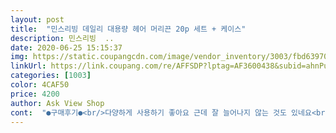 ```yaml
---
layout: post 
title:  "민스리빙 데일리 대용량 헤어 머리끈 20p 세트 + 케이스" 
description: 민스리빙  ..
date: 2020-06-25 15:15:37 
img: https://static.coupangcdn.com/image/vendor_inventory/3003/fbd639709cb3690d9675b15a02c968cd8c78517682cbef1f958469c7ff15.jpg 
linkUrl: https://link.coupang.com/re/AFFSDP?lptag=AF3600438&subid=ahnPublicAsk&pageKey=1725342493&itemId=2936350984&vendorItemId=70950174315&traceid=V0-113-59e1e516be354789 
categories: [1003] 
color: 4CAF50 
price: 4200 
author: Ask View Shop 
cont:  "●구매후기●<br/>다양하게 사용하기 좋아요 근데 잘 늘어나지 않는 것도 있네요<br/>색깔도 이쁘고 다양해서 만족합니다<br/>이뻐요.<br/><br/>" 
---
```


